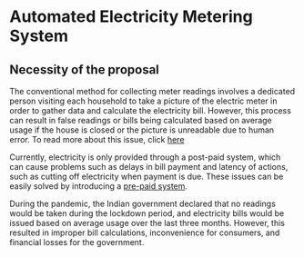 # Automated Electricity Metering System
## Necessity of the proposal

The conventional method for collecting meter readings involves a dedicated person visiting each household to take a picture of the electric meter in order to gather data and calculate the electricity bill. However, this process can result in false readings or bills being calculated based on average usage if the house is closed or the picture is unreadable due to human error.
To read more about this issue, click [here](https://www.hindustantimes.com/cities/bhopal-news/mp-family-gets-rs-3-400-crore-power-bill-1-official-sacked-another-suspended-101658894784424.html)

Currently, electricity is only provided through a post-paid system, which can cause problems such as delays in bill payment and latency of actions, such as cutting off electricity when payment is due. These issues can be easily solved by introducing a [pre-paid system](https://www.timesnownews.com/business-economy/companies/article/prepaid-smart-electric-meters-needless-expense-or-sure-shot-way-to-cut-power-theft/803905).

During the pandemic, the Indian government declared that no readings would be taken during the lockdown period, and electricity bills would be issued based on average usage over the last three months. However, this resulted in improper bill calculations, inconvenience for consumers, and financial losses for the government.
